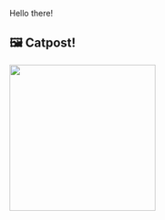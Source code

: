 Hello there!



## 🖼️ Catpost!

<sub>
    <img src="https://cdn2.thecatapi.com/images/6qc.jpg" height="256">
</sub>

